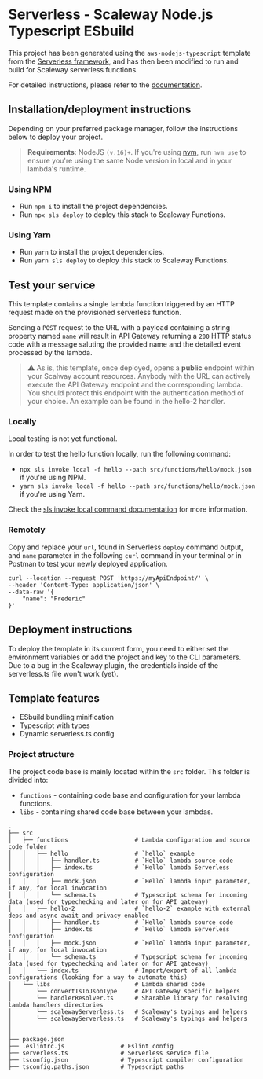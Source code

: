 # Serverless - Scaleway Node.js Typescript ESbuild

This project has been generated using the `aws-nodejs-typescript` template from the [Serverless framework](https://www.serverless.com/), and has then been modified to run and build for Scaleway serverless functions.

For detailed instructions, please refer to the [documentation](https://www.scaleway.com/en/docs/faq/serverless-functions/).

## Installation/deployment instructions

Depending on your preferred package manager, follow the instructions below to deploy your project.

> **Requirements**: NodeJS `(v.16)+`. If you're using [nvm](https://github.com/nvm-sh/nvm), run `nvm use` to ensure you're using the same Node version in local and in your lambda's runtime.

### Using NPM

- Run `npm i` to install the project dependencies.
- Run `npx sls deploy` to deploy this stack to Scaleway Functions.

### Using Yarn

- Run `yarn` to install the project dependencies.
- Run `yarn sls deploy` to deploy this stack to Scaleway Functions.

## Test your service

This template contains a single lambda function triggered by an HTTP request made on the provisioned serverless function.

Sending a `POST` request to the URL with a payload containing a string property named `name` will result in API Gateway returning a `200` HTTP status code with a message saluting the provided name and the detailed event processed by the lambda.

> :warning: As is, this template, once deployed, opens a **public** endpoint within your Scalway account resources. Anybody with the URL can actively execute the API Gateway endpoint and the corresponding lambda. You should protect this endpoint with the authentication method of your choice. An example can be found in the hello-2 handler.

### Locally

Local testing is not yet functional.

In order to test the hello function locally, run the following command:

- `npx sls invoke local -f hello --path src/functions/hello/mock.json` if you're using NPM.
- `yarn sls invoke local -f hello --path src/functions/hello/mock.json` if you're using Yarn.

Check the [sls invoke local command documentation](https://www.serverless.com/framework/docs/providers/aws/cli-reference/invoke-local/) for more information.

### Remotely

Copy and replace your `url`, found in Serverless `deploy` command output, and `name` parameter in the following `curl` command in your terminal or in Postman to test your newly deployed application.

```
curl --location --request POST 'https://myApiEndpoint/' \
--header 'Content-Type: application/json' \
--data-raw '{
    "name": "Frederic"
}'
```

## Deployment instructions

To deploy the template in its current form, you need to either set the environment variables or add the project and key to the CLI parameters. Due to a bug in the Scaleway plugin, the credentials inside of the serverless.ts file won't work (yet).

## Template features

- ESbuild bundling minification
- Typescript with types
- Dynamic serverless.ts config

### Project structure

The project code base is mainly located within the `src` folder. This folder is divided into:

- `functions` - containing code base and configuration for your lambda functions.
- `libs` - containing shared code base between your lambdas.

```
.
├── src
│   ├── functions                   # Lambda configuration and source code folder
│   │   ├── hello                   # `hello` example
│   │   │   ├── handler.ts          # `Hello` lambda source code
│   │   │   ├── index.ts            # `Hello` lambda Serverless configuration
│   │   │   ├── mock.json           # `Hello` lambda input parameter, if any, for local invocation
│   │   │   └── schema.ts           # Typescript schema for incoming data (used for typechecking and later on for API gateway)
│   │   ├── hello-2                 # `hello-2` example with external deps and async await and privacy enabled
│   │   │   ├── handler.ts          # `Hello` lambda source code
│   │   │   ├── index.ts            # `Hello` lambda Serverless configuration
│   │   │   ├── mock.json           # `Hello` lambda input parameter, if any, for local invocation
│   │   │   └── schema.ts           # Typescript schema for incoming data (used for typechecking and later on for API gateway)
│   │   └── index.ts                # Import/export of all lambda configurations (looking for a way to automate this)
│   └── libs                        # Lambda shared code
│       └── convertTsToJsonType     # API Gateway specific helpers
│       └── handlerResolver.ts      # Sharable library for resolving lambda handlers directories
│       └── scalewayServerless.ts   # Scaleway's typings and helpers
│       └── scalewayServerless.ts   # Scaleway's typings and helpers
│
│
├── package.json
├── .eslintrc.js                # Eslint config
├── serverless.ts               # Serverless service file
├── tsconfig.json               # Typescript compiler configuration
├── tsconfig.paths.json         # Typescript paths
```
